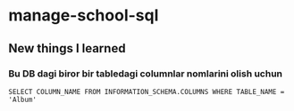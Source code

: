 # manage-school-sql

## New things I learned


### Bu DB dagi biror bir tabledagi columnlar nomlarini olish uchun

```
SELECT COLUMN_NAME FROM INFORMATION_SCHEMA.COLUMNS WHERE TABLE_NAME = 'Album'
```



